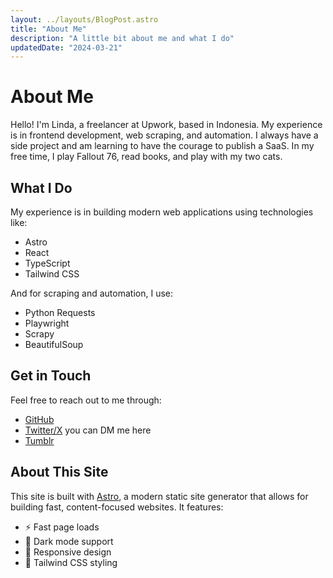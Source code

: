 ```yaml
---
layout: ../layouts/BlogPost.astro
title: "About Me"
description: "A little bit about me and what I do"
updatedDate: "2024-03-21"
---
```


# About Me

Hello! I'm Linda, a freelancer at Upwork, based in Indonesia. My experience is in frontend development, web scraping, and automation. I always have a side project and am learning to have the courage to publish a SaaS. In my free time, I play Fallout 76, read books, and play with my two cats.

## What I Do

My experience is in building modern web applications using technologies like:

- Astro
- React
- TypeScript
- Tailwind CSS

And for scraping and automation, I use:

- Python Requests
- Playwright
- Scrapy
- BeautifulSoup

## Get in Touch

Feel free to reach out to me through:

- [GitHub](https://github.com/withLinda)
- [Twitter/X](https://x.com/withLinda13) you can DM me here
- [Tumblr](https://www.tumblr.com/withlinda13)

## About This Site

This site is built with [Astro](https://astro.build), a modern static site generator that allows for building fast, content-focused websites. It features:

- ⚡️ Fast page loads
- 🌙 Dark mode support
- 📱 Responsive design
- 🎨 Tailwind CSS styling
